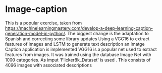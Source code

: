 # Image-caption
This is a popular exercise, taken from https://machinelearningmastery.com/develop-a-deep-learning-caption-generation-model-in-python/. The biggest change is the adaptation to Spanish and correcting some library updates
Using a VGG16 to extract features of images and LSTM to generate text description an Imatge Caption application is implemented
VGG16 is  a popular net used to extract features from images. It was trained using the database Image Net with 1000 categories. 
As imput  'Flicker8k_Dataset' is used  . This consists of 4096 images with associated descriptions
